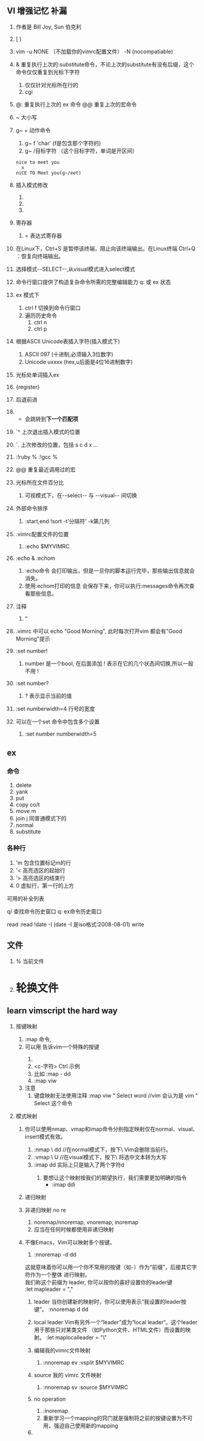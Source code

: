 ## VI 增强记忆 补漏
1. 作者是 Bill Joy, Sun 伯克利
1. [ )
1. vim -u NONE  （不加载你的vimrc配置文件）
        -N  (nocompatiable)
1. &    重复执行上次的:substitute命令，不论上次的substitute有没有后缀，这个命令仅仅重复到光标下字符
    1. 仅仅针对光标所在行的
    1. cgi
1. @:   重复执行上次的 ex 命令
    @@  重复上次的宏命令
1. ~    大小写
1. g~ + 动作命令
    1. g~ f 'char'  (f是包含那个字符的)
    1. g~ /目标字符  （这个目标字符，单词是开区间）

    ```
    nice to meet you
      x  
    niCE TO Meet you(g~/eet)
    ```

1. 插入模式修改
    1. <c-h>
    1. <c-w>
    1. <c-u>
1. 寄存器
    1. <c-r>=       表达式寄存器
1. 在Linux下，Ctrl+S 是暂停该终端，阻止向该终端输出。在Linux终端 Ctrl+Q ：恢复向终端输出。
1. 选择模式--SELECT--,从visual模式进入select模式
1. 命令行窗口提供了构造复杂命令所需的完整编辑能力 q:  或 ex 状态 <c-f>
1. ex 模式下
    1. ctrl f 切换到命令行窗口
    1. 遍历历史命令
        1. ctrl n
        1. ctrl p
1. 根据ASCII Unicode表插入字符(插入模式下)
    1. ASCII    <c-v>097    (十进制,必须输入3位数字)
    1. Unicode  <c-v>uxxxx   (hex,u后面是4位16进制数字)
1. <c-r><c-w>   光标处单词插入ex
1. <c-r><c-p>{register}
1. <c-o>后退<c-i>前进
1. * 会跳转到**下一个匹配项**
1. `^   上次退出插入模式的位置
1. `.   上次修改的位置，包括 s c d x ...
1. :!ruby %         :!gcc %
1. @@ 重复最近调用过的宏
1. <c-g>    光标所在文件百分比
    1. 可视模式下，在--select-- 与 --visual-- 间切换
1. 外部命令排序
    1. :start,end !sort -t'分隔符' -k第几列
1. .vimrc配置文件的位置
    1. :echo $MYVIMRC
1. :echo & :echom
    1. :echo命令 会打印输出，但是一旦你的脚本运行完毕，那些输出信息就会消失。
    1. 使用:echom打印的信息 会保存下来，你可以执行:messages命令再次查看那些信息。
1. 注释
    1. "
1. .vimrc 中可以 echo "Good Morning", 此时每次打开vim 都会有"Good Morning"提示

1. :set number!
    1. number 是一个bool, 在后面添加 ! 表示在它的几个状态间切换,所以一般不用 !
1. :set number?
    1. ? 表示显示当前的值
1. :set numberwidth=4 行号的宽度

1. 可以在一个set 命令中包含多个设置
    1. :set number numberwidth=5

## ex
### 命令
1. delete
1. yank
1. put
1. copy     co/t
1. move     m
1. join     j       同普通模式下的 <shift-j>
1. normal
1. substitute

### 各种行
1. 'm   包含位置标记m的行
1. '<   高亮选区的起始行
1. '>   高亮选区的结束行
1. 0    虚拟行，第一行的上方

<c-d>   可用的补全列表



q/  查找命令历史窗口
q:  ex命令历史窗口

read 
    :read !date -I      (date -I 是iso格式:2008-08-01)
write

## 文件
1. %    当前文件
1. #    轮换文件

## learn vimscript the hard way

1. 按键映射
    1. :map <alias key> 命令,
    1. 可以用 <keyname> 告诉vim一个特殊的按键
        1. <space>
        1. <c-字符>  Ctrl
        示例
        1. 比如 :map - dd
        1. :map <space> viw
    1. 注意
        1. 键盘映射无法使用注释
            :map <space> viw " Select word   //vim 会认为是 vim " Select 这个命令


1. 模式映射
    1. 你可以使用nmap、vmap和imap命令分别指定映射仅在normal、visual、insert模式有效。
        1. :nmap \ dd   //在normal模式下，按下\  Vim会删除当前行。
        1. :vmap \ U    //在visual模式下，按下\  将选中文本转为大写
        1. :imap <c-d> dd  实际上只是输入了两个字符d
            1. 要想让这个映射按我们的期望执行，我们需要更加明确的指令
                * :imap <c-d> <esc>ddi
    1. 递归映射
    1. 非递归映射 no re
        1. noremap/nnoremap, vnoremap, inoremap
        1. 应当在任何时候都使用非递归映射
    1. 不像Emacs，Vim可以映射多个按键。
        1. :nnoremap -d dd

        这就意味着你可以用一个你不常用的按键（如-）作为“前缀”，后接其它字符作为一个整体 进行映射。    
        我们称这个前缀为 leader, 你可以按你的喜好设置你的leader键   
            :let mapleader = ","

        1. leader 当你创建新的映射时，你可以使用<leader>表示“我设置的leader按键”。
            :nnoremap <leader>d dd

        1. local leader Vim有另外一个“leader”成为“local leader“。这个leader用于那些只对某类文件 （如Python文件、HTML文件）而设置的映射。
            :let maplocalleader = "\\"

        1. 编辑我的vimrc文件映射 
            1. :nnoremap <leader>ev :vsplit $MYVIMRC<cr>
        1. source 我的 vimrc 文件映射
            1. :nnoremap <leader>sv :source $MYVIMRC<cr>
        1. <nop>    no operation
            1. :inoremap <esc> <nop>
            1. 重新学习一个mapping的窍门就是强制将之前的按键设置为不可用，强迫自己使用新的mapping
        1. 



